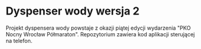 # Dyspenser wody wersja 2

Projekt dyspensera wody powstaje z okazji piątej edycji wydarzenia "PKO Nocny Wrocław Półmaraton". Repozytorium zawiera kod aplikacji sterującej na telefon.
